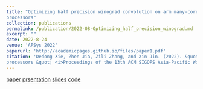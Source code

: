 ```yaml
---
title: "Optimizing half precision winograd convolution on arm many-core
processors"
collection: publications
permalink: /publication/2022-08-Optimizing_half_precision_winograd.md
excerpt: ""
date: 2022-8-24
venue: 'APSys 2022'
paperurl: 'http://academicpages.github.io/files/paper1.pdf'
citation: 'Dedong Xie, Zhen Jia, Zili Zhang, and Xin Jin. (2022). &quot;Optimizing half precision winograd convolution on arm many-core
processors &quot; <i>Proceedings of the 13th ACM SIGOPS Asia-Pacific Workshop on Systems, APSys ’22</i>. pages 53–60, Virtual Event, Singapore. Association for Computing Machinery, 2022'
---
```


[paper](https://dl.acm.org/doi/10.1145/3546591.3547529)
[prsentation](https://drive.google.com/file/d/1ORxEp1757ryRkBKi0_n2Xf5hA5iQAEOQ/view)
[slides](https://docs.google.com/presentation/d/1ibfGc3yWNl4SP4UOipCfzmaHFQHd5lpF/edit#slide=id.p1)
[code](http://academicpages.github.io/files/paper1.pdf)
